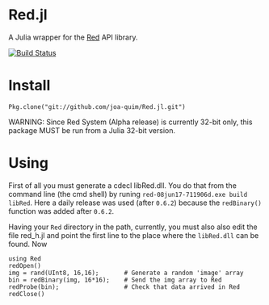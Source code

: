 # Red.jl
A Julia wrapper for the [Red](http://www.red-lang.org//) API library.

[![Build Status](https://travis-ci.org/joa-quim/Red.jl.svg?branch=master)](https://travis-ci.org/joa-quim/Red.jl)



Install
=======

    Pkg.clone("git://github.com/joa-quim/Red.jl.git")

WARNING: Since Red System (Alpha release) is currently 32-bit only, this package MUST be run from a Julia 32-bit version.


Using
=====

First of all you must generate a cdecl libRed.dll. You do that from the command line (the cmd shell) by runing ``red-08jun17-711906d.exe build libRed``. Here a daily release was used (after ``0.6.2``) because the ``redBinary()`` function was added after ``0.6.2``.

Having your ``Red`` directory in the path, currently, you must also also edit the file red_h.jl and point the first line to the place where the ``libRed.dll`` can be found. Now

    using Red
    redOpen()
    img = rand(UInt8, 16,16);       # Generate a random 'image' array
    bin = redBinary(img, 16*16);    # Send the img array to Red
    redProbe(bin);                  # Check that data arrived in Red
    redClose()
